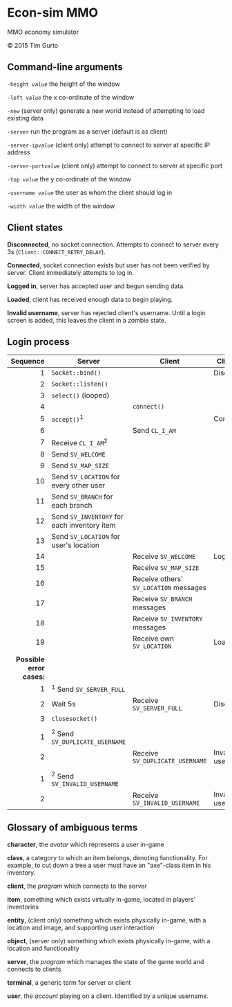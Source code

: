 # Econ-sim MMO
MMO economy simulator

&copy; 2015 Tim Gurto

## Command-line arguments

`-height `*`value`* the height of the window

`-left `*`value`* the x co-ordinate of the window

`-new` (server only) generate a new world instead of attempting to load existing data

`-server` run the program as a server (default is as client)

`-server-ip`*`value`* (client only) attempt to connect to server at specific IP address

`-server-port`*`value`* (client only) attempt to connect to server at specific port

`-top `*`value`* the y co-ordinate of the window

`-username `*`value`* the user as whom the client should log in

`-width `*`value`* the width of the window

## Client states
**Disconnected**, no socket connection.  Attempts to connect to server every 3s (`Client::CONNECT_RETRY_DELAY`).

**Connected**, socket connection exists but user has not been verified by server.  Client immediately attempts to log in.

**Logged in**, server has accepted user and begun sending data.

**Loaded**, client has received enough data to begin playing.

**Invalid username**, server has rejected client's username.  Until a login screen is added, this leaves the client in a zombie state.

## Login process
Sequence | Server | Client | Client state
-----: | ------ | ------ | ------
1 | `Socket::bind()` | | Disconnected
2 | `Socket::listen()` | | 
3 | `select()` (looped) | | 
4 | | `connect()` | 
5 | `accept()`<sup>1</sup> | | Connected
6 | | Send `CL_I_AM` | 
7 | Receive `CL_I_AM`<sup>2</sup> | | 
8 | Send `SV_WELCOME` |  | 
9 | Send `SV_MAP_SIZE` |  | 
10 | Send `SV_LOCATION` for every other user |  | 
11 | Send `SV_BRANCH` for each branch |  | 
12 | Send `SV_INVENTORY` for each inventory item |  | 
13 | Send `SV_LOCATION` for user's location |  | 
14 | | Receive `SV_WELCOME` | Logged in
15 | | Receive `SV_MAP_SIZE` | 
16 | | Receive others' `SV_LOCATION` messages | 
17 | | Receive `SV_BRANCH` messages | 
18 | | Receive `SV_INVENTORY` messages | 
19 | | Receive own `SV_LOCATION` | Loaded
 | | | 
 | **Possible error cases:** | |
1 |<sup>1</sup> Send `SV_SERVER_FULL` | | 
2 |Wait 5s | Receive `SV_SERVER_FULL` | Disconnected
3 |`closesocket()` | | 
 | | | 
1 |<sup>2</sup> Send `SV_DUPLICATE_USERNAME` | | 
2 | | Receive `SV_DUPLICATE_USERNAME` | Invalid username
 | | | 
1 |<sup>2</sup> Send `SV_INVALID_USERNAME` | | 
2 | | Receive `SV_INVALID_USERNAME` | Invalid username

## Glossary of ambiguous terms
**character**, the *avatar* which represents a user in-game

**class**, a category to which an item belongs, denoting functionality.  For example, to cut down a tree a user must have an "axe"-class item in his inventory.

**client**, the *program* which connects to the server

**item**, something which exists virtually in-game, located in players' inventories

**entity**, (client only) something which exists physically in-game, with a location and image, and supporting user interaction

**object**, (server only) something which exists physically in-game, with a location and functionality

**server**, the *program* which manages the state of the game world and connects to clients

**terminal**, a generic term for server or client

**user**, the *account* playing on a client.  Identified by a unique username.
